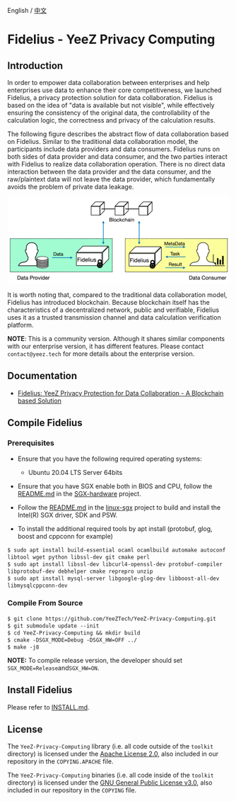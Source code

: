 English / [中文](doc/README_ZH.md)

# Fidelius - YeeZ Privacy Computing
## Introduction
In order to empower data collaboration between enterprises and help enterprises use data to enhance their core competitiveness, we launched Fidelius, a privacy protection solution for data collaboration. Fidelius is based on the idea of "data is available but not visible", while effectively ensuring the consistency of the original data, the controllability of the calculation logic, the correctness and privacy of the calculation results.

The following figure describes the abstract flow of data collaboration based on Fidelius. Similar to the traditional data collaboration model, the participants include data providers and data consumers. Fidelius runs on both sides of data provider and data consumer, and the two parties interact with Fidelius to realize data collaboration operation. There is no direct data interaction between the data provider and the data consumer, and the raw/plaintext data will not leave the data provider, which fundamentally avoids the problem of private data leakage.

![](doc/Fidelius-Infr.png)

It is worth noting that, compared to the traditional data collaboration model, Fidelius has introduced blockchain. Because blockchain itself has the characteristics of a decentralized network, public and verifiable, Fidelius uses it as a trusted transmission channel and data calculation verification platform.

**NOTE**: This is a community version. Although it shares similar components with our enterprise version, it has different features. Please contact `contact@yeez.tech` for more details about the enterprise version.

## Documentation
- [Fidelius: YeeZ Privacy Protection for Data Collaboration - A Blockchain based Solution](https://download.yeez.tech/doc/Fidelius_Introduction.pdf)

## Compile Fidelius
### Prerequisites
- Ensure that you have the following required operating systems:
  * Ubuntu 20.04 LTS Server 64bits

- Ensure that you have SGX enable both in BIOS and CPU, follow the [README.md](https://github.com/ayeks/SGX-hardware/blob/master/README.md) in the [SGX-hardware](https://github.com/ayeks/SGX-hardware) project.

- Follow the [README.md](https://github.com/intel/linux-sgx/blob/master/README.md) in the [linux-sgx](https://github.com/intel/linux-sgx) project to build and install the Intel(R) SGX driver, SDK and PSW.

- To install the additional required tools by apt install (protobuf, glog, boost and cppconn for example)
```
$ sudo apt install build-essential ocaml ocamlbuild automake autoconf libtool wget python libssl-dev git cmake perl
$ sudo apt install libssl-dev libcurl4-openssl-dev protobuf-compiler libprotobuf-dev debhelper cmake reprepro unzip
$ sudo apt install mysql-server libgoogle-glog-dev libboost-all-dev libmysqlcppconn-dev
```

### Compile From Source
```
$ git clone https://github.com/YeeZTech/YeeZ-Privacy-Computing.git
$ git submodule update --init
$ cd YeeZ-Privacy-Computing && mkdir build
$ cmake -DSGX_MODE=Debug -DSGX_HW=OFF ../
$ make -j8
```
**NOTE:** To compile release version, the developer should set `SGX_MODE=Release`and`SGX_HW=ON`.

## Install Fidelius
Please refer to [INSTALL.md](INSTALL.md).

## License
The `YeeZ-Privacy-Computing` library (i.e. all code outside of the `toolkit` directory) is licensed under the [Apache License 2.0](https://www.apache.org/licenses/LICENSE-2.0), also included in our repository in the `COPYING.APACHE` file.

The `YeeZ-Privacy-Computing` binaries (i.e. all code inside of the `toolkit` directory) is licensed under the [GNU General Public License v3.0](https://www.gnu.org/licenses/gpl-3.0.en.html), also included in our repository in the `COPYING` file.
